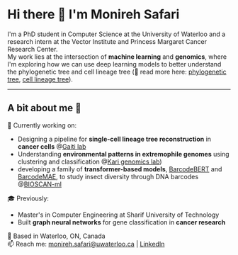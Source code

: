 

<!--
**msafari18/msafari18** is a ✨ _special_ ✨ repository because its `README.md` (this file) appears on your GitHub profile.

Here are some ideas to get you started:

- 🔭 I’m currently working on ...
- 🌱 I’m currently learning ...
- 👯 I’m looking to collaborate on ...
- 🤔 I’m looking for help with ...
- 💬 Ask me about ...
- 📫 How to reach me: ...
- 😄 Pronouns: ...
- ⚡ Fun fact: ...
-->

# Hi there 👋 I'm Monireh Safari

I'm a PhD student in Computer Science at the University of Waterloo and a research intern at the Vector Institute and Princess Margaret Cancer Research Center.  
My work lies at the intersection of **machine learning** and **genomics**, where I'm exploring how we can use deep learning models to better understand the phylogenetic tree and cell lineage tree (🤔 read more here: [phylogenetic tree](https://en.wikipedia.org/wiki/Phylogenetic_tree), [cell lineage tree](https://en.wikipedia.org/wiki/Cell_lineage)). 

---

## A bit about me 🌱

🔬 Currently working on:

- Designing a pipeline for **single-cell lineage tree reconstruction** in **cancer cells** @[Gaiti lab](https://www.gaitilab.com/)
- Understanding **environmental patterns in extremophile genomes** using clustering and classification @[Kari genomics lab](https://github.com/Kari-Genomics-Lab))
- developing a family of **transformer-based models**, [BarcodeBERT](https://arxiv.org/abs/2311.02401) and [BarcodeMAE](https://scholar.google.com/citations?view_op=view_citation&hl=en&user=KIlvvosAAAAJ&citation_for_view=KIlvvosAAAAJ:2osOgNQ5qMEC), to study insect diversity through DNA barcodes @[BIOSCAN-ml](https://github.com/bioscan-ml)

🎓 Previously:
- Master's in Computer Engineering at Sharif University of Technology
- Built **graph neural networks** for gene classification in **cancer research**

📍 Based in Waterloo, ON, Canada  
📫 Reach me: monireh.safari@uwaterloo.ca | [LinkedIn](https://www.linkedin.com/in/monireh-safari)
